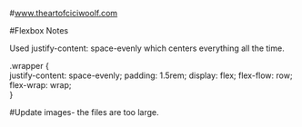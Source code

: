 #www.theartofciciwoolf.com


#Flexbox Notes

Used justify-content: space-evenly which centers everything all the time.

.wrapper {       
    justify-content: space-evenly;
    padding: 1.5rem;
    display: flex;
    flex-flow: row;
    flex-wrap: wrap;       
}



#Update images- the files are too large. 